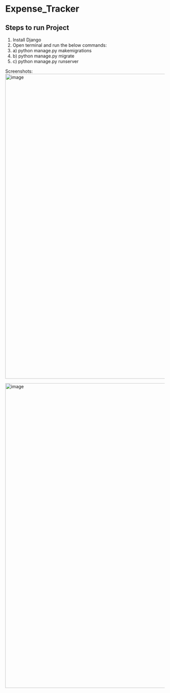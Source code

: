 # Expense_Tracker

## Steps to run Project
1) Install Django
2) Open terminal and run the below commands:
3) a) python manage.py makemigrations
4) b) python manage.py migrate
5) c) python manage.py runserver


Screenshots:
<img width="960" alt="image" src="https://github.com/Banti23/Expense_Tracker/assets/98648284/20b1c076-2384-4629-9aa4-2685d84d5498">

<img width="960" alt="image" src="https://github.com/Banti23/Expense_Tracker/assets/98648284/b51e8322-0499-4f5e-afb8-45780f97cbec">

